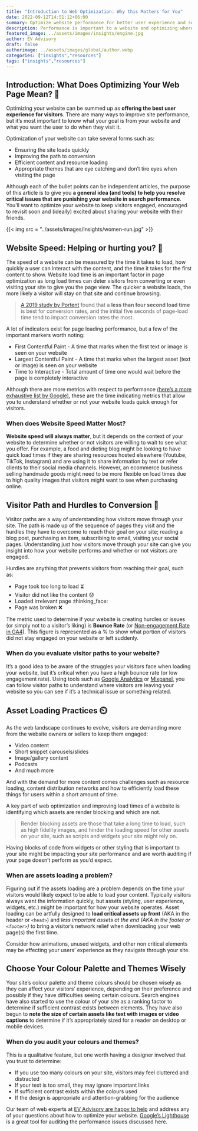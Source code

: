 ```yaml
---
title: "Introduction to Web Optimization: Why this Matters for You"
date: 2022-09-12T14:51:12+06:00
summary: Optimize website performance for better user experience and search engine ranking. Use tools like page speed optimization, image compression, and caching to improve website load time and engagement    
description: Performance is important to a website and optimizing where possible will help your audience find your content  
featured_image: ../assets/images/insights/engine.jpg
author: EV Advisory
draft: false
authorimage: ../assets/images/global/author.webp
categories: ["insights","resources"]
tags: ["insights","resources"]
---
```


## Introduction: What Does Optimizing Your Web Page Mean? :dart:   

Optimizing your website can be summed up as **offering the best user experience for visitors**. There are many ways to
improve site performance, but it’s most important to know what your goal is from your website and what you want
the user to do when they visit it.    

Optimization of your website can take several forms such as:  
- Ensuring the site loads quickly  
- Improving the path to conversion  
- Efficient content and resource loading  
- Appropriate themes that are eye catching and don’t tire eyes when visiting the page  

Although each of the bullet points can be independent articles, the purpose of this article is to give you **a general
idea (and tools) to help you resolve critical issues that are punishing your website in search performance**.  You’ll want
to optimize your website to keep visitors engaged, encouraged to revisit soon and (ideally) excited about sharing your
website with their friends.   

{{< img src = "../assets/images/insights/women-run.jpg" >}}  

## Website Speed: Helping or hurting you? :checkered_flag:    

The speed of a website can be measured by the time it takes to load, how quickly a user can interact with the
content, and the time it takes for the first content to show.  Website load time is an important factor in page
optimization as long load times can deter visitors from converting or even visiting your site to give you the page view.
The quicker a website loads, the more likely a visitor will stay on that site and continue browsing.   
> [A 2019 study by Portent](https://www.portent.com/blog/analytics/research-site-speed-hurting-everyones-revenue.htm) found
that a **less than four second load time** is best for conversion rates, and the initial five seconds of page-load time
tend to impact conversion rates the most.    

A lot of indicators exist for page loading performance, but a few of the important markers worth noting:  
- First Contentful Paint -  A time that marks when the first text or image is seen on your website  
- Largest Contentful Paint - A time that marks when the largest asset (text or image) is seen on your website  
- Time to Interactive - Total amount of time one would wait before the page is completely interactive  

Although there are more metrics with respect to performance
[(here’s a more exhaustive list by Google)](https://developer.chrome.com/docs/lighthouse/performance/#metrics), these are
the time indicating metrics that allow you to understand whether or not your website loads quick enough for visitors.   

### When does Website Speed Matter Most?    

**Website speed will always matter**, but it depends on the context of your website to determine whether or not
visitors are willing to wait to see what you offer.  For example, a food and dieting blog might be looking to
have quick load times if they are sharing resources hosted elsewhere (Youtube, TikTok, Instagram) and are using
it to share information by text or refer clients to their social media channels. However, an ecommerce business
selling handmade goods might need to be more flexible on load times due to high quality images that visitors
might want to see when purchasing online.   

## Visitor Path and Hurdles to Conversion :goal_net:    

Visitor paths are a way of understanding how visitors move through your site. The path is made up of the sequence
of pages they visit and the hurdles they have to overcome to reach their goal on your site; reading a blog post,
purchasing an item, subscribing to email, visiting your social pages. Understanding just how visitors move through
your site can give you insight into how your website performs and whether or not visitors are engaged.  

Hurdles are anything that prevents visitors from reaching their goal, such as:  
- Page took too long to load :hourglass_flowing_sand:  
- Visitor did not like the content :worried:  
- Loaded irrelevant page :thinking_face:  
- Page was broken :x:  

The metric used to determine if your website is creating hurdles or issues (or simply not to a visitor’s liking)
is **Bounce Rate** (or [Non-engagement Rate in GA4](https://support.google.com/analytics/answer/12195621?hl=en)).
This figure is represented as a % to show what portion of visitors did not stay engaged on your website or left suddenly.  

### When do you evaluate visitor paths to your website?   

It’s a good idea to be aware of the struggles your visitors face when loading your website, but it’s critical
when you have a high bounce rate (or low engagement rate). Using tools such as [Google Analytics](https://analytics.google.com/analytics/web/)
 or [Mixpanel](https://mixpanel.com/), you can follow visitor paths to understand where visitors are leaving your website so you
 can see if it’s a technical issue or something related.   

## Asset Loading Practices :timer_clock:   

As the web landscape continues to evolve, visitors are demanding more from the website owners or sellers to
keep them engaged:  
- Video content  
- Short snippet carousels/slides  
- Image/gallery content  
- Podcasts  
- And much more  

And with the demand for more content comes challenges such as resource loading, content distribution networks
and how to efficiently load these things for users within a short amount of time.   

A key part of web optimization and improving load times of a website is identifying which assets are render
blocking and which are not.

> Render blocking assets are those that take a long time to load, such as high fidelity images, and hinder
the loading speed for other assets on your site, such as scripts and widgets your site might rely on.   

Having blocks of code from widgets or other styling that is important to your site might be impacting your
site performance and are worth auditing if your page doesn’t perform as you’d expect.  

### When are assets loading a problem?  

Figuring out if the assets loading are a problem depends on the time your visitors would likely expect to be
able to load your content. Typically visitors always want the information quickly, but assets (styling, user
experience, widgets, etc.) might be important for how your website operates. Asset loading can be artfully
designed to **load critical assets up front** (AKA in the header or `<head>`) and *less important assets at the end
(AKA in the footer or `<footer>`)* to bring a visitor’s network relief when downloading your web page(s) the first time.

Consider how animations, unused widgets, and other non critical elements may be effecting your users’
experience as they navigate through your site.  

## Choose Your Colour Palette and Themes Wisely  

Your site’s colour palette and theme colours should be chosen wisely as they can affect your visitors’ experience,
depending on their preference and possibly if they have difficulties seeing certain colours. Search engines have
also started to use the colour of your site as a ranking factor to determine if sufficient contrast exists between
elements. They have also begun to **note the size of certain assets like text with images or video captions** to determine
if it’s appropriately sized for a reader on desktop or mobile devices.  

### When do you audit your colours and themes?

This is a qualitative feature, but one worth having a designer involved that you trust to determine:  
- If you use too many colours on your site, visitors may feel cluttered and distracted  
- If your text is too small, they may ignore important links  
- If sufficient contrast exists within the colours used  
- If the design is appropriate and attention-grabbing for the audience  

Our team of web experts at [EV Advisory are happy to help](/contact) and address any of your questions about how to optimize
your website. [Google’s Lighthouse](https://developer.chrome.com/docs/lighthouse/overview/) is a great tool
for auditing the performance issues discussed here.  
